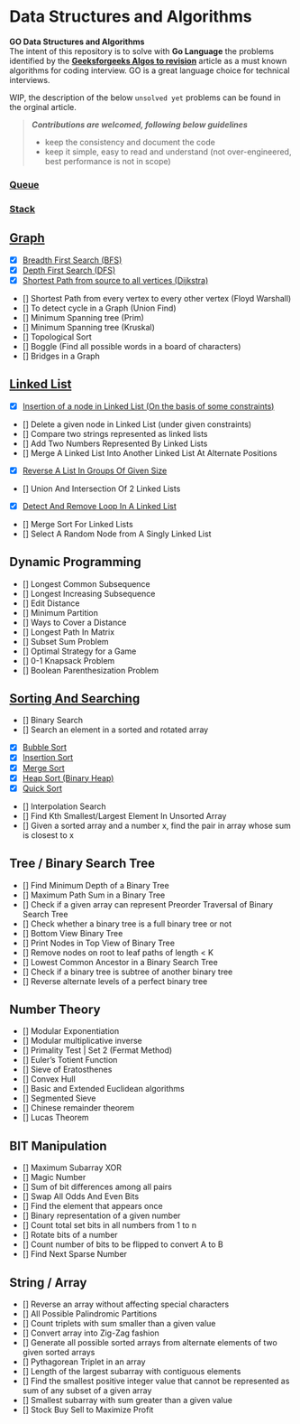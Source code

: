 # Data Structures and Algorithms

**GO Data Structures and Algorithms**  
The intent of this repository is to solve with **Go Language** the problems identified by the **[Geeksforgeeks Algos to revision](https://www.geeksforgeeks.org/top-10-algorithms-in-interview-questions/amp/)** article as a must known algorithms for coding interview. GO is a great language choice for technical interviews.  

WIP, the description of the below `unsolved yet` problems can be found in the orginal article.  

> ***Contributions are welcomed, following below guidelines***
> * keep the consistency and document the code
> * keep it simple, easy to read and understand (not over-engineered, best performance is not in scope)

### [Queue](https://github.com/danrusei/algorithms_with_Go/tree/main/queue)

### [Stack](https://github.com/danrusei/algorithms_with_Go/tree/main/stack)

## [Graph](https://github.com/danrusei/algorithms_with_Go/tree/main/graph)

- [x] [Breadth First Search (BFS)](https://github.com/danrusei/algorithms_with_Go/tree/main/graph/traverse_bfs)
- [x] [Depth First Search (DFS)](https://github.com/danrusei/algorithms_with_Go/tree/main/graph/traverse_dfs)
- [x] [Shortest Path from source to all vertices (Dijkstra)](https://github.com/danrusei/algorithms_with_Go/tree/main/graph/dijkstra)
- [] Shortest Path from every vertex to every other vertex (Floyd Warshall)
- [] To detect cycle in a Graph (Union Find)
- [] Minimum Spanning tree (Prim)
- [] Minimum Spanning tree (Kruskal)
- [] Topological Sort
- [] Boggle (Find all possible words in a board of characters)
- [] Bridges in a Graph

## [Linked List](https://github.com/danrusei/algorithms_with_Go/tree/main/linkedlist)

- [x] [Insertion of a node in Linked List (On the basis of some constraints)](https://github.com/danrusei/algorithms_with_Go/tree/main/linkedlist/insert_node)
- [] Delete a given node in Linked List (under given constraints)
- [] Compare two strings represented as linked lists
- [] Add Two Numbers Represented By Linked Lists
- [] Merge A Linked List Into Another Linked List At Alternate Positions
- [x] [Reverse A List In Groups Of Given Size](https://github.com/danrusei/algorithms_with_Go/tree/main/linkedlist/reverse_by_groups)
- [] Union And Intersection Of 2 Linked Lists
- [x] [Detect And Remove Loop In A Linked List](https://github.com/danrusei/algorithms_with_Go/tree/main/linkedlist/remove_loop)
- [] Merge Sort For Linked Lists
- [] Select A Random Node from A Singly Linked List

## Dynamic Programming

- [] Longest Common Subsequence
- [] Longest Increasing Subsequence
- [] Edit Distance
- [] Minimum Partition
- [] Ways to Cover a Distance
- [] Longest Path In Matrix
- [] Subset Sum Problem
- [] Optimal Strategy for a Game
- [] 0-1 Knapsack Problem
- [] Boolean Parenthesization Problem

## [Sorting And Searching](https://github.com/danrusei/algorithms_with_Go/tree/main/sorting)

- [] Binary Search
- [] Search an element in a sorted and rotated array
- [x] [Bubble Sort](https://github.com/danrusei/algorithms_with_Go/tree/main/sorting/bubble_sort)
- [x] [Insertion Sort](https://github.com/danrusei/algorithms_with_Go/tree/main/sorting/insertion_sort)
- [x] [Merge Sort](https://github.com/danrusei/algorithms_with_Go/tree/main/sorting/merge_sort)
- [x] [Heap Sort (Binary Heap)](https://github.com/danrusei/algorithms_with_Go/tree/main/sorting/heap_sort)
- [x] [Quick Sort](https://github.com/danrusei/algorithms_with_Go/tree/main/sorting/quick_sort)
- [] Interpolation Search
- [] Find Kth Smallest/Largest Element In Unsorted Array
- [] Given a sorted array and a number x, find the pair in array whose sum is closest to x

## Tree / Binary Search Tree

- [] Find Minimum Depth of a Binary Tree
- [] Maximum Path Sum in a Binary Tree
- [] Check if a given array can represent Preorder Traversal of Binary Search Tree
- [] Check whether a binary tree is a full binary tree or not
- [] Bottom View Binary Tree
- [] Print Nodes in Top View of Binary Tree
- [] Remove nodes on root to leaf paths of length < K
- [] Lowest Common Ancestor in a Binary Search Tree
- [] Check if a binary tree is subtree of another binary tree
- [] Reverse alternate levels of a perfect binary tree

## Number Theory

- [] Modular Exponentiation
- [] Modular multiplicative inverse
- [] Primality Test | Set 2 (Fermat Method)
- [] Euler’s Totient Function
- [] Sieve of Eratosthenes
- [] Convex Hull
- [] Basic and Extended Euclidean algorithms
- [] Segmented Sieve
- [] Chinese remainder theorem
- [] Lucas Theorem

## BIT Manipulation

- [] Maximum Subarray XOR
- [] Magic Number
- [] Sum of bit differences among all pairs
- [] Swap All Odds And Even Bits
- [] Find the element that appears once
- [] Binary representation of a given number
- [] Count total set bits in all numbers from 1 to n
- [] Rotate bits of a number
- [] Count number of bits to be flipped to convert A to B
- [] Find Next Sparse Number

## String / Array

- [] Reverse an array without affecting special characters
- [] All Possible Palindromic Partitions
- [] Count triplets with sum smaller than a given value
- [] Convert array into Zig-Zag fashion
- [] Generate all possible sorted arrays from alternate elements of two given sorted arrays
- [] Pythagorean Triplet in an array
- [] Length of the largest subarray with contiguous elements
- [] Find the smallest positive integer value that cannot be represented as sum of any subset of a given array
- [] Smallest subarray with sum greater than a given value
- [] Stock Buy Sell to Maximize Profit
